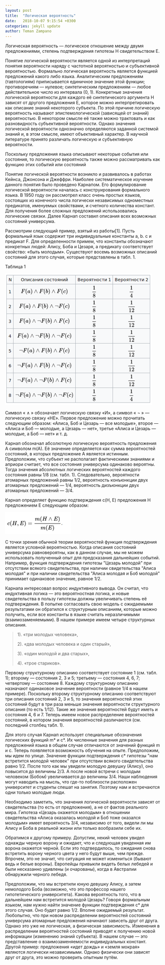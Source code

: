 ```yaml
---
layout: post
title:  "Логическая вероятность"
date:   2018-10-07 9:15:54 +0300
categories: jekyll update
author: Teman Zampano
---
```


Логическая вероятность — логическое отношение между двумя предложениями, степень подтверждения гипотезы H свидетельством E.

Понятие логической вероятности является одной из интерпретаций понятия вероятности наряду с частотной вероятностью и субъективной вероятностью. Формально логическая вероятность является функцией предложений какого либо языка. Аналитическим предложениям (тавтологиям) приписывается единичное значение этой функции; противоречиям — нулевое; синтетическим предложениям — любое действительное число из интервала (0, 1). Конкретные значения логической вероятности для каждого её синтетического аргумента H зависят от другого предложения E, которое можно интерпретировать как описание знаний некоторого субъекта. По этой причине логическую вероятность называют эпистемологической (зависящей от знаний) вероятностью. В некотором смысле её также можно трактовать и как разновидность субъективной вероятности. Однако значения логической вероятности однозначно определяются заданной системой знаний и, в этом смысле, имеют объективный характер. В научной литературе принято различать логическую и субъективную вероятности.

Поскольку предложения языка описывают некоторые события или состояния, то логическую вероятность также можно рассматривать как функцию этих событий или состояний

Понятие логической вероятности возникло и развивалось в работах Кейнса, Джонсона и Джеффри. Наиболее систематическое изучение данного понятия было проведено Карнапом. Его формулирование логической вероятности началась с конструирования формального языка. В 1950 году он рассмотрел класс очень простых языков, состоящих из конечного числа логически независимых одноместных предикатов, именуемых свойствами, и счетного количества констант. Для получения более сложных предложений использовались логические связки. Далее Карнап составил описания всех возможных состояний универсума.

Рассмотрим следующий пример, взятый из работы[1]. Пусть формальный язык содержит три индивидуальные константы a, b. c и предикат F. Для определенности примем, что константы обозначают конкретных людей: Алису, Боба и Цезаря, а предикату соответствует свойство: «быть молодым». Существуют восемь возможных описаний состояний для этого случая, которые представлены в табл. 1.

Таблица 1 

![table](/assets/table.png)

Символ « ∧ » обозначает логическую связку «И», а символ « ¬ » — логическую связку «НЕ». Первое предложение можно прочитать следующим образом: «Алиса, Боб и Цезарь — все молодые», второе — «Алиса и Боб — молодые, а Цезарь — нет», третье «Алиса и Цезарь — молодые, а Боб — нет» и т. д.

Карнап обозначал абсолютную логическую вероятность предложения A символом m(A). Её значение определяется как сумма вероятностей состояний, в которых предложение A является истинным. Предположим, что субъект не располагает фактическими знаниями и априори считает, что все состояния универсума одинаково вероятны. Тогда значения абсолютных логических вероятностей каждого состояния равны 1/8 (см. табл. 1). Следовательно, вероятности атомарных предложений равны 1/2, вероятность конъюнкции двух атомарных предложений — 1/4, вероятность дизъюнкции двух атомарных предложений — 3/4.

Карнап определяет функцию подтверждения c(H, E) предложения H предложением E следующим образом: 

![carnap](/assets/carnap.png)

С точки зрения обычной теории вероятностей функция подтверждения является условной вероятностью. Когда описания состояний универсума равновероятны, как в данном случае, мы не можем использовать полученный опыт для предсказания дальнейших событий. Например, функция подтверждения гипотезы "Цезарь молодой" при отсутствии всякого свидетельства, при наличии свидетельства "Алиса молодая" и при наличии свидетельства "Алиса молодая и Боб молодой" принимает одинаковое значение, равное 1/2.

Карнапа интересовал вопрос индуктивного вывода. Он считал, что индуктивная логика — это вероятностная логика, и новые свидетельства в пользу гипотезы должны увеличивать степень её подтверждения. В попытке согласовать свою модель с ожидаемыми результатами он обратился к структурным описаниям, которые можно получить, если все константы в языке считать неразличимыми (взаимозаменяемыми). В нашем примере имеем четыре структурных описания.

>1). «три молодых человека»,
>
>2). «два молодых человека и один старый»,
>
>3). «один молодой и два старых»,
>
>4). «трое стариков».

Первому структурному описанию соответствует состояние 1 (см. табл. 1); второму — состояния 2, 3 и 5; третьему — состояния 4, 6, 7; четвертому — состояние 8. Каждому структурному описанию назначают одинаковое значение вероятности (равное 1/4 в нашем примере). Поскольку второму структурному описанию соответствуют три описания состояний 2, 3 и 5, то значения вероятностей этих состояний будут в три раза меньше значения вероятности структурного описания (то есть 1/12). Такие же значения вероятностей будут иметь и состояния 4, 6 и 7. Теперь имеем новое распределение вероятностей состояний, в котором значения вероятностей различаются (см. последний столбец табл. 1).

Для этого случая Карнап использует специальные обозначения логических функций m* и c*. Их численные значения для разных предложений языка в общем случае отличаются от значений функций m и c. Теперь появляется возможность обучения на опыте. Предположим, мы идем по улице. Значение функции подтверждения c* гипотезы "нам встретится молодой человек" при отсутствии всякого свидетельства равно 1/2. После того как мы увидели молодую девушку (Алису), оно повысится до величины 2/3. А после новой встречи с молодым человеком (Бобом) увеличивается до величины 3/4. Наши наблюдения могут наводить на мысль, что где-то поблизости расположен университет и студенты спешат на занятия. Поэтому нам и встречаются одни только молодые люди.

Необходимо заметить, что значения логической вероятности зависят от свидетельства (то есть от предложения), а не от фактов реального мира. Гипотеза «Цезарь окажется молодым» в отношении свидетельства «Алиса оказалась молодой и Боб тоже оказался молодым» имеет вероятность 3/4, независимо от того, видели ли мы Алису и Боба в реальной жизни или только вообразили себе их.

Обратимся к другому примеру. Допустим, некий человек увидел однажды черную ворону и ожидает, что и следующая увиденная им ворона окажется черной. Если это подтвердилось, то ожидания снова встретить ворону черного цвета у него будут выше, чем прежде. Впрочем, это не значит, что ситуация не может измениться (бывают ведь и белые вороны). Европейцы привыкли видеть белых лебедей и были несказанно удивлены (и очарованы), когда в Австралии обнаружили черного лебедя.

Предположим, что мы встретили юную девушку Алису, а затем немолодого Боба (возможно, что это профессор нашего гипотетического университета). Какова вероятность того, что в дальнейшем нам встретится молодой Цезарь? Говоря формальным языком, нам нужно найти значение функции подтверждения c* для этого случая. Оно будет равно 1/2. Вполне ожидаемый результат. Любопытно, что при новом распределении вероятностей состояний универсума атомарные предложения начинают зависеть друг от друга. Однако это уже не логическая, а физическая зависимость. Изменения в распределении вероятностей состояний приводят к получению новой информации (изменению знаний субъекта). В нашем случае — это представление о взаимозаменяемости индивидуальных констант. Другой пример: предложения «идет дождь» и «земля мокрая» являются логически независимыми. Однако физически они зависят друг от друга, это можно проверить опытным путём. 